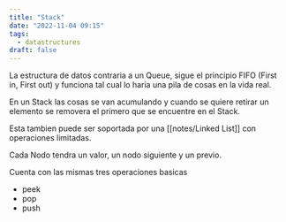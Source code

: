 ```yaml
---
title: "Stack"
date: "2022-11-04 09:15"
tags: 
  - datastructures
draft: false
---
```

La estructura de datos contraria a un Queue,  sigue el principio FIFO (First in, First out) y funciona tal cual lo haria una pila de cosas en la vida real.

En un Stack las cosas se van acumulando y cuando se quiere retirar un elemento se removera el primero que se encuentre en el Stack.

Esta tambien puede ser soportada por una [[notes/Linked List]] con operaciones limitadas.

Cada Nodo tendra un valor, un nodo siguiente y un previo.

Cuenta con las mismas tres operaciones basicas
- peek
- pop
- push



